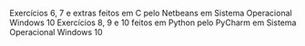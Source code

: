 Exercícios 6, 7 e extras feitos em C pelo Netbeans em Sistema Operacional Windows 10
Exercícios 8, 9 e 10 feitos em Python pelo PyCharm em Sistema Operacional Windows 10